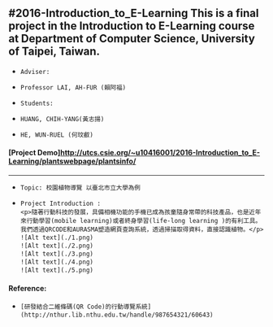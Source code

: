 #2016-Introduction_to_E-Learning
This is a final project in the Introduction to E-Learning course at Department of Computer Science, University of Taipei, Taiwan.
--------------------------------------------------
+     Adviser: 
+     Professor LAI, AH-FUR (賴阿福)
+     Students:
+     HUANG, CHIH-YANG(黃志揚) 
+     HE, WUN-RUEL (何玟叡)  

####  [Project Demo]http://utcs.csie.org/~u10416001/2016-Introduction_to_E-Learning/plantswebpage/plantsinfo/
---------------------------------------------------------------------------------------------
+     Topic: 校園植物導覽 以臺北市立大學為例
+     Project Introduction :
	  <p>隨著行動科技的發展，具備相機功能的手機已成為孩童隨身常帶的科技產品，也是近年來行動學習(mobile learning)或者終身學習(life-long learning )的有利工具。我們透過QRCODE和AURASMA塑造網頁查詢系統，透過掃描取得資料，直接認識植物。</p>
	  ![Alt text](./1.png)
	  ![Alt text](./2.png)
	  ![Alt text](./3.png)
	  ![Alt text](./4.png)
	  ![Alt text](./5.png)
	  
	  
	  
	  
####  Reference: 
+     [研發結合二維條碼(QR Code)的行動導覽系統](http://nthur.lib.nthu.edu.tw/handle/987654321/60643)	  
	  
	  





